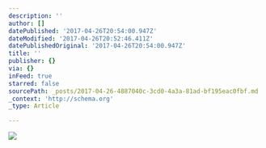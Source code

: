 ```yaml
---
description: ''
author: []
datePublished: '2017-04-26T20:54:00.947Z'
dateModified: '2017-04-26T20:52:46.411Z'
datePublishedOriginal: '2017-04-26T20:54:00.947Z'
title: ''
publisher: {}
via: {}
inFeed: true
starred: false
sourcePath: _posts/2017-04-26-4887040c-3cd0-4a3a-81ad-bf195eac0fbf.md
_context: 'http://schema.org'
_type: Article

---
```

![](https://the-grid-user-content.s3-us-west-2.amazonaws.com/4f0a750b-1ef8-41d9-814a-50d58ee07ce3.jpg)